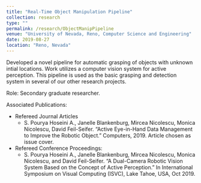 ```yaml
---
title: "Real-Time Object Manipulation Pipeline"
collection: research
type: ""
permalink: /research/ObjectManipPipeline
venue: "University of Nevada, Reno, Computer Science and Engineering"
date: 2019-08-27
location: "Reno, Nevada"
---
```


Developed a novel pipeline for automatic grasping of objects with unknown intial locations. Work utilizes a computer vision system for active perception. This pipeline is used as the basic grasping and detection system in several of our other research projects. 

Role: Secondary graduate researcher.

Associated Publications: 
* Refereed Journal Articles
	* S. Pourya Hoseini A., Janelle Blankenburg, Mircea Nicolescu, Monica Nicolescu, David Feil-Seifer. “Active Eye-in-Hand Data Management to Improve the Robotic Object.” Computers, 2019. Article chosen as issue cover.
* Refereed Conference Proceedings:
	* S. Pourya Hoseini A., Janelle Blankenburg, Mircea Nicolescu, Monica Nicolescu, and David Feil-Seifer. “A Dual-Camera Robotic Vision System Based on the Concept of Active Perception.” In International Symposium on Visual Computing (ISVC), Lake Tahoe, USA, Oct 2019.